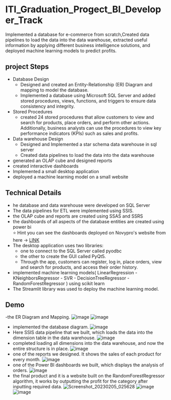 # ITI_Graduation_Progect_BI_Developer_Track
Implemented a database for e-commerce from scratch,Created data pipelines to load the data
into the data warehouse, extracted useful information by applying different business intelligence solutions, and deployed machine learning models to predict profits.
## project Steps
- Database Design
  - Designed and created an Entity-Relationship (ER) Diagram and mapping to model the database. 
  - Implemented a database using Microsoft SQL Server and added stored procedures, views, functions, and triggers to ensure data consistency and integrity.
- Stored Procedures
  - created 24 stored procedures that allow customers to view and search for products, place orders, and perform other actions. Additionally, business analysts can use     the procedures to view key performance indicators (KPIs) such as sales and profits.
- Data warehouse Design
  - Designed and Implemented a star schema data warehouse in sql server
  - Created data pipelines to load the data into the data warehouse 
- generated an OLAP cube and designed reports
- created interactive dashboards
- Implemented a small desktop application
- deployed a machine learning model on a small website 
## Technical Details
- he database and data warehouse were developed on SQL Server 
- The data pipelines for ETL were implemented using SSIS. 
- the OLAP cube and reports are created using SSAS and SSRS 
- the dashboards of all aspects of the database entities are created using power bi  
    ⭐ Hint you can see the dashboards deployed on Novypro's website from here -> [LINK](https://www.novypro.com/project/dashboard-41)
- The desktop application uses two libraries: 
  - one to connect to the SQL Server called pyodbc 
  - the other to create the GUI called PyQt5.
  - Through the app, customers can register, log in, place orders, view and search for products, and access their order history.
- implemented machine learning models( LinearRegression - KNeighborsRegressor - SVR - DecisionTreeRegressor - RandomForestRegressor ) using scikit learn
- The Streamlit library was used to deploy the machine learning model.
## Demo
-the ER Diagram and Mapping.
![image](https://user-images.githubusercontent.com/38671671/220419044-e308e896-9e3e-420a-b386-4870e5904df6.png)
![image](https://user-images.githubusercontent.com/38671671/220419145-48c25916-fb40-4813-81a9-7a5c5d2ff818.png)
- implemented the database diagram.
![image](https://user-images.githubusercontent.com/82019926/219908648-b7c18380-afbd-4b06-b57b-316abfc096f9.png)
- Here  SSIS data pipeline that we built, which loads the data into the dimension table in the data warehouse.
![image](https://user-images.githubusercontent.com/38671671/220419635-6b08f1c4-c155-4782-b3d8-a85119e1c2d3.png)
- completed loading all dimensions into the data warehouse, and now the entire structure is in place.
![image](https://user-images.githubusercontent.com/38671671/220420080-2d06e17e-2de0-4dfc-8bad-4e657a846e55.png)
- one of the reports we designed. It shows the sales of each product for every month.
 ![image](https://user-images.githubusercontent.com/82019926/218823344-d4b50612-c8e9-4120-8366-62ff6c55582d.png)
- one of the Power BI dashboards we built, which displays the analysis of orders. 
![image](https://user-images.githubusercontent.com/38671671/220421026-b0d90883-1e20-41f3-a833-6aa87c8ba702.png)
- the final product and it is a website built on the RandomForestRegressor algorithm, it works by outputting the profit for the category after inputting required data. 
![Screenshot_20230205_025628](https://user-images.githubusercontent.com/82019926/218831248-9ce7e6cf-59aa-47bd-bbe9-16b3f5e59308.png)
![image](https://user-images.githubusercontent.com/125575271/220197212-fa5e63e2-e8c5-4add-bdf8-1a318e0cb39d.png)
![image](https://user-images.githubusercontent.com/125575271/220197295-bcd20eeb-1022-4199-a5ac-72fc35790a70.png)
